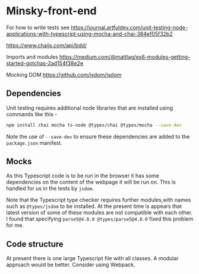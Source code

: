 # Minsky-front-end

For how to write tests see
<https://journal.artfuldev.com/unit-testing-node-applications-with-typescript-using-mocha-and-chai-384ef05f32b2>

<https://www.chaijs.com/api/bdd/>

Imports and modules
<https://medium.com/@mattlag/es6-modules-getting-started-gotchas-2ad154f38e2e>

Mocking DOM
<https://github.com/jsdom/jsdom>

## Dependencies

Unit testing requires additional node libraries that are installed using commands like this -

```sh
npm install chai mocha ts-node @types/chai @types/mocha --save-dev
```

Note the use of ```--save-dev``` to ensure these dependencies are added to the ```package.json``` manifest.

## Mocks

As this Typescript code is to be run in the browser it has some dependencies on the content of the webpage it will be run on.  This is handled for us in the tests by ```jsdom```.

Note that the Typescript type checker requires further modules,with names such as ```@types/jsdom``` to be installed.  At the present time is appears that latest version of some of these modules are not compatible with each other.  I found that specifying  ```parse5@4.0.0 @types/parse5@4.0.0``` fixed this problem for me.


## Code structure

At present there is one large Typescript file with all classes.  A modular approach would be better.  Consider using Webpack.
